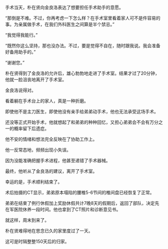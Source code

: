 手术当天，朴在贤向金良洛表达了想要担任手术助手的意愿。

“那倒是不难。不过，你再考虑一下怎么样？在手术室里看着家人可不是件容易的事。为亲属做手术，在我们外科医生之间算是半个禁忌。”

“我觉得我能行。”

“既然你这么坚持，那也没办法。不过，要是觉得不自在，随时跟我说。我会准备好备用助手的。”

“谢谢您。”

朴在贤得到了金良洛的允许后，雄心勃勃地走进了手术室。结果才过了20分钟，他就一脸沮丧地离开了手术室。

金良洛说得对。

看着躺在手术台上的家人，真是一种折磨。

即使他不是主刀医生，即使他没有亲手给弟弟动手术，他也无法承受这场手术。

还没等正式开始手术，他就想起了和弟弟的种种回忆，又担心弟弟会不会有万分之一的概率留下后遗症。

他不安的情绪和想法完全反映在了协助工作上。

他一反常态地，频频出现小失误。

因为没能准确把握手术进程，他甚至递错了手术器械。

最终，他听从了金良洛的建议，离开了手术室。

幸运的是，手术顺利结束了。

术后拍摄的CT显示，弟弟原本塌陷的腰椎5-6节间的椎间盘已经恢复了正常。

弟弟在结束了例行休假加上奖励休假共计7晚8天的假期后，返回了部队，决定先在军医院休养一段时间。他也拿到了CT照片和诊断意见书。

就这样，周末到来了。

朴在贤难得地在思念已久的家里度过了一天。

这可是时隔整整150天后的归家。